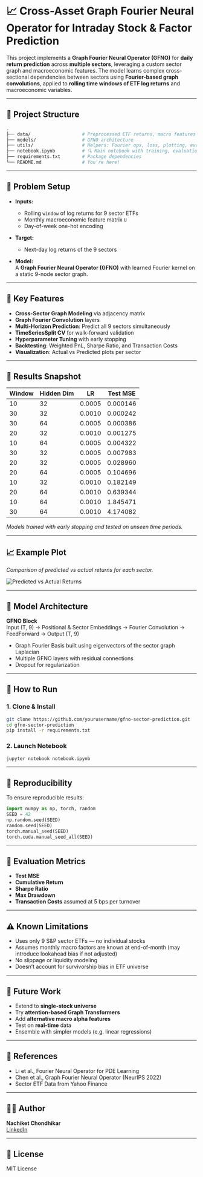 # 📈 Cross-Asset Graph Fourier Neural Operator for Intraday Stock & Factor Prediction

This project implements a **Graph Fourier Neural Operator (GFNO)** for **daily return prediction** across **multiple sectors**, leveraging a custom sector graph and macroeconomic features. The model learns complex cross-sectional dependencies between sectors using **Fourier-based graph convolutions**, applied to **rolling time windows of ETF log returns** and macroeconomic variables.

---

## 📂 Project Structure

```bash
.
├── data/                   # Preprocessed ETF returns, macro features (U), dates
├── models/                 # GFNO architecture
├── utils/                  # Helpers: Fourier ops, loss, plotting, evaluation
├── notebook.ipynb          # 🔍 Main notebook with training, evaluation, plots
├── requirements.txt        # Package dependencies
└── README.md               # You're here!
```

---

## 📌 Problem Setup

- **Inputs:**
  - Rolling `window` of log returns for 9 sector ETFs
  - Monthly macroeconomic feature matrix `U`
  - Day-of-week one-hot encoding

- **Target:**
  - Next-day log returns of the 9 sectors

- **Model:**  
  A **Graph Fourier Neural Operator (GFNO)** with learned Fourier kernel on a static 9-node sector graph.

---

## 🔧 Key Features

- **Cross-Sector Graph Modeling** via adjacency matrix
- **Graph Fourier Convolution** layers
- **Multi-Horizon Prediction**: Predict all 9 sectors simultaneously
- **TimeSeriesSplit CV** for walk-forward validation
- **Hyperparameter Tuning** with early stopping
- **Backtesting**: Weighted PnL, Sharpe Ratio, and Transaction Costs
- **Visualization**: Actual vs Predicted plots per sector

---

## 🧪 Results Snapshot

| Window | Hidden Dim | LR     | Test MSE   |
|--------|------------|--------|------------|
| 10     | 32         | 0.0005 | 0.000146   |
| 30     | 32         | 0.0010 | 0.000242   |
| 30     | 64         | 0.0005 | 0.000386   |
| 20     | 32         | 0.0010 | 0.001275   |
| 10     | 64         | 0.0005 | 0.004322   |
| 30     | 32         | 0.0005 | 0.007983   |
| 20     | 32         | 0.0005 | 0.028960   |
| 20     | 64         | 0.0005 | 0.104696   |
| 10     | 32         | 0.0010 | 0.182149   |
| 20     | 64         | 0.0010 | 0.639344   |
| 10     | 64         | 0.0010 | 1.845471   |
| 30     | 64         | 0.0010 | 4.174082   |
_Models trained with early stopping and tested on unseen time periods._

---

## 📈 Example Plot

_Comparison of predicted vs actual returns for each sector._

![Predicted vs Actual Returns](assets/pred_vs_actual.png)

---

## 🧠 Model Architecture

**GFNO Block**  
Input (T, 9) → Positional & Sector Embeddings → Fourier Convolution → FeedForward → Output (T, 9)

- Graph Fourier Basis built using eigenvectors of the sector graph Laplacian
- Multiple GFNO layers with residual connections
- Dropout for regularization

---

## 🚀 How to Run

### 1. Clone & Install
```bash
git clone https://github.com/yourusername/gfno-sector-prediction.git
cd gfno-sector-prediction
pip install -r requirements.txt
```

### 2. Launch Notebook
```bash
jupyter notebook notebook.ipynb
```

---

## 🧪 Reproducibility

To ensure reproducible results:
```python
import numpy as np, torch, random
SEED = 42
np.random.seed(SEED)
random.seed(SEED)
torch.manual_seed(SEED)
torch.cuda.manual_seed_all(SEED)
```

---

## 🧪 Evaluation Metrics

- **Test MSE**
- **Cumulative Return**
- **Sharpe Ratio**
- **Max Drawdown**
- **Transaction Costs** assumed at 5 bps per turnover

---

## ⚠️ Known Limitations

- Uses only 9 S&P sector ETFs — no individual stocks
- Assumes monthly macro factors are known at end-of-month (may introduce lookahead bias if not adjusted)
- No slippage or liquidity modeling
- Doesn’t account for survivorship bias in ETF universe

---

## 📌 Future Work

- Extend to **single-stock universe**
- Try **attention-based Graph Transformers**
- Add **alternative macro alpha features**
- Test on **real-time** data
- Ensemble with simpler models (e.g. linear regressions)

---

## 🧾 References

- Li et al., Fourier Neural Operator for PDE Learning
- Chen et al., Graph Fourier Neural Operator (NeurIPS 2022)
- Sector ETF Data from Yahoo Finance

---

## 👨‍💻 Author

**Nachiket Chondhikar**  
[LinkedIn](https://www.linkedin.com/in/nachiket-chondhikar)

---

## 📜 License

MIT License
